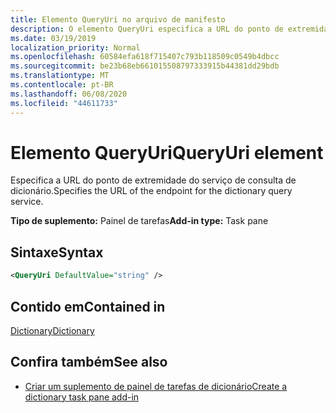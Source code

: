 ```yaml
---
title: Elemento QueryUri no arquivo de manifesto
description: O elemento QueryUri especifica a URL do ponto de extremidade para o serviço de consulta de dicionário.
ms.date: 03/19/2019
localization_priority: Normal
ms.openlocfilehash: 60584efa618f715407c793b118509c0549b4dbcc
ms.sourcegitcommit: be23b68eb661015508797333915b44381dd29bdb
ms.translationtype: MT
ms.contentlocale: pt-BR
ms.lasthandoff: 06/08/2020
ms.locfileid: "44611733"
---
```

# <a name="queryuri-element"></a><span data-ttu-id="60fdb-103">Elemento QueryUri</span><span class="sxs-lookup"><span data-stu-id="60fdb-103">QueryUri element</span></span>

<span data-ttu-id="60fdb-104">Especifica a URL do ponto de extremidade do serviço de consulta de dicionário.</span><span class="sxs-lookup"><span data-stu-id="60fdb-104">Specifies the URL of the endpoint for the dictionary query service.</span></span>

<span data-ttu-id="60fdb-105">**Tipo de suplemento:** Painel de tarefas</span><span class="sxs-lookup"><span data-stu-id="60fdb-105">**Add-in type:** Task pane</span></span>

## <a name="syntax"></a><span data-ttu-id="60fdb-106">Sintaxe</span><span class="sxs-lookup"><span data-stu-id="60fdb-106">Syntax</span></span>

```XML
<QueryUri DefaultValue="string" />
```

## <a name="contained-in"></a><span data-ttu-id="60fdb-107">Contido em</span><span class="sxs-lookup"><span data-stu-id="60fdb-107">Contained in</span></span>

[<span data-ttu-id="60fdb-108">Dictionary</span><span class="sxs-lookup"><span data-stu-id="60fdb-108">Dictionary</span></span>](dictionary.md)

## <a name="see-also"></a><span data-ttu-id="60fdb-109">Confira também</span><span class="sxs-lookup"><span data-stu-id="60fdb-109">See also</span></span>

- [<span data-ttu-id="60fdb-110">Criar um suplemento de painel de tarefas de dicionário</span><span class="sxs-lookup"><span data-stu-id="60fdb-110">Create a dictionary task pane add-in</span></span>](../../word/dictionary-task-pane-add-ins.md)
